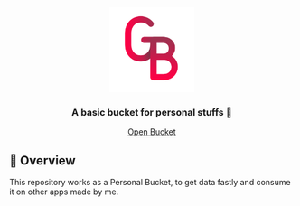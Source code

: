 <p align="center">
	<img src="./images/logos/red_logo.png" width="150" alt="icon example" />
</p>	

<h3 align="center">
  A basic bucket for personal stuffs 🥌
</h3>

<p align="center">
	<a href="https://bucket.guilherr.me">Open Bucket</a>
</p>

## 📌 Overview

This repository works as a Personal Bucket, to get data fastly and consume it on other apps made by me.

